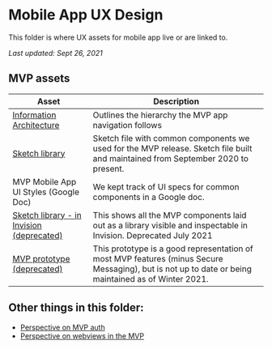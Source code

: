 # Mobile App UX Design

This folder is where UX assets for mobile app live or are linked to.

*Last updated: Sept 26, 2021*

## MVP assets
| Asset      | Description |
| ----------- | ----------- |
| [Information Architecture](https://github.com/department-of-veterans-affairs/va.gov-team/tree/master/products/va-mobile-app/ux-design/information-architecture) |Outlines the hierarchy the MVP app navigation follows |
| [Sketch library](https://github.com/department-of-veterans-affairs/va.gov-team/tree/master/products/va-mobile-app/ux-design/sketch-file)    | Sketch file with common components we used for the MVP release. Sketch file built and maintained from September 2020 to present.       |
| MVP Mobile App UI Styles (Google Doc) | We kept track of UI specs for common components in a Google doc.      |
| [Sketch library - in Invision (deprecated)](https://adhoc.invisionapp.com/console/share/AX108RJZPB6E/600511824)  | This shows all the MVP components laid out as a library visible and inspectable in Invision. Deprecated July 2021  |
| [MVP prototype (deprecated)](https://adhoc.invisionapp.com/console/share/GTZ1ESFF6BN/600511542) | This prototype is a good representation of most MVP features (minus Secure Messaging), but is not up to date or being maintained as of Winter 2021. | 

## Other things in this folder:
- [Perspective on MVP auth](https://github.com/department-of-veterans-affairs/va.gov-team/blob/master/products/va-mobile-app/ux-design/mvp-auth-pov.md)
- [Perspective on webviews in the MVP](https://github.com/department-of-veterans-affairs/va.gov-team/blob/master/products/va-mobile-app/ux-design/mvp-webviews-pov.md)


